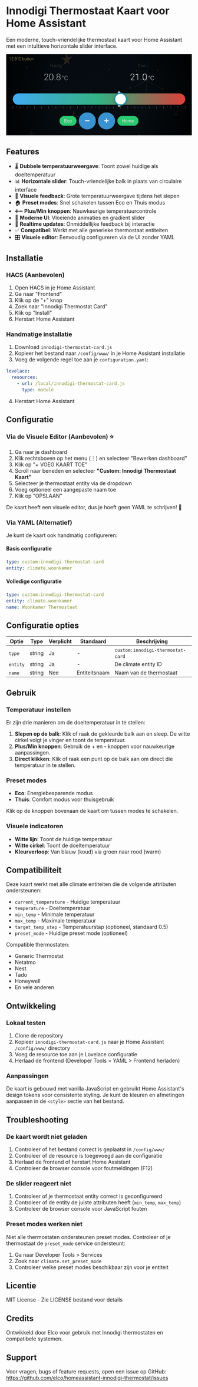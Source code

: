 # Innodigi Thermostaat Kaart voor Home Assistant

Een moderne, touch-vriendelijke thermostaat kaart voor Home Assistant met een intuïtieve horizontale slider interface.

![Innodigi Thermostat Card](screenshot.png)

## Features

- 🌡️ **Dubbele temperatuurweergave**: Toont zowel huidige als doeltemperatuur
- 📊 **Horizontale slider**: Touch-vriendelijke balk in plaats van circulaire interface
- 🎯 **Visuele feedback**: Grote temperatuurweergave tijdens het slepen
- 🏠 **Preset modes**: Snel schakelen tussen Eco en Thuis modus
- ➕➖ **Plus/Min knoppen**: Nauwkeurige temperatuurcontrole
- 🎨 **Moderne UI**: Vloeiende animaties en gradient slider
- 🔄 **Realtime updates**: Onmiddellijke feedback bij interactie
- ✅ **Compatibel**: Werkt met alle generieke thermostaat entiteiten
- 🎛️ **Visuele editor**: Eenvoudig configureren via de UI zonder YAML

## Installatie

### HACS (Aanbevolen)

1. Open HACS in je Home Assistant
2. Ga naar "Frontend"
3. Klik op de "+" knop
4. Zoek naar "Innodigi Thermostat Card"
5. Klik op "Install"
6. Herstart Home Assistant

### Handmatige installatie

1. Download `innodigi-thermostat-card.js`
2. Kopieer het bestand naar `/config/www/` in je Home Assistant installatie
3. Voeg de volgende regel toe aan je `configuration.yaml`:

```yaml
lovelace:
  resources:
    - url: /local/innodigi-thermostat-card.js
      type: module
```

4. Herstart Home Assistant

## Configuratie

### Via de Visuele Editor (Aanbevolen) ⭐

1. Ga naar je dashboard
2. Klik rechtsboven op het menu (⋮) en selecteer "Bewerken dashboard"
3. Klik op "+ VOEG KAART TOE"
4. Scroll naar beneden en selecteer **"Custom: Innodigi Thermostaat Kaart"**
5. Selecteer je thermostaat entity via de dropdown
6. Voeg optioneel een aangepaste naam toe
7. Klik op "OPSLAAN"

De kaart heeft een visuele editor, dus je hoeft geen YAML te schrijven! 🎉

### Via YAML (Alternatief)

Je kunt de kaart ook handmatig configureren:

#### Basis configuratie

```yaml
type: custom:innodigi-thermostat-card
entity: climate.woonkamer
```

#### Volledige configuratie

```yaml
type: custom:innodigi-thermostat-card
entity: climate.woonkamer
name: Woonkamer Thermostaat
```

## Configuratie opties

| Optie | Type | Verplicht | Standaard | Beschrijving |
|-------|------|-----------|-----------|--------------|
| `type` | string | Ja | - | `custom:innodigi-thermostat-card` |
| `entity` | string | Ja | - | De climate entity ID |
| `name` | string | Nee | Entiteitsnaam | Naam van de thermostaat |

## Gebruik

### Temperatuur instellen

Er zijn drie manieren om de doeltemperatuur in te stellen:

1. **Slepen op de balk**: Klik of raak de gekleurde balk aan en sleep. De witte cirkel volgt je vinger en toont de temperatuur.
2. **Plus/Min knoppen**: Gebruik de + en - knoppen voor nauwkeurige aanpassingen.
3. **Direct klikken**: Klik of raak een punt op de balk aan om direct die temperatuur in te stellen.

### Preset modes

- **Eco**: Energiebesparende modus
- **Thuis**: Comfort modus voor thuisgebruik

Klik op de knoppen bovenaan de kaart om tussen modes te schakelen.

### Visuele indicatoren

- **Witte lijn**: Toont de huidige temperatuur
- **Witte cirkel**: Toont de doeltemperatuur
- **Kleurverloop**: Van blauw (koud) via groen naar rood (warm)

## Compatibiliteit

Deze kaart werkt met alle climate entiteiten die de volgende attributen ondersteunen:

- `current_temperature` - Huidige temperatuur
- `temperature` - Doeltemperatuur
- `min_temp` - Minimale temperatuur
- `max_temp` - Maximale temperatuur
- `target_temp_step` - Temperatuurstap (optioneel, standaard 0.5)
- `preset_mode` - Huidige preset mode (optioneel)

Compatible thermostaten:
- Generic Thermostat
- Netatmo
- Nest
- Tado
- Honeywell
- En vele anderen

## Ontwikkeling

### Lokaal testen

1. Clone de repository
2. Kopieer `innodigi-thermostat-card.js` naar je Home Assistant `/config/www/` directory
3. Voeg de resource toe aan je Lovelace configuratie
4. Herlaad de frontend (Developer Tools > YAML > Frontend herladen)

### Aanpassingen

De kaart is gebouwd met vanilla JavaScript en gebruikt Home Assistant's design tokens voor consistente styling. Je kunt de kleuren en afmetingen aanpassen in de `<style>` sectie van het bestand.

## Troubleshooting

### De kaart wordt niet geladen

1. Controleer of het bestand correct is geplaatst in `/config/www/`
2. Controleer of de resource is toegevoegd aan de configuratie
3. Herlaad de frontend of herstart Home Assistant
4. Controleer de browser console voor foutmeldingen (F12)

### De slider reageert niet

1. Controleer of je thermostaat entity correct is geconfigureerd
2. Controleer of de entity de juiste attributen heeft (`min_temp`, `max_temp`)
3. Controleer de browser console voor JavaScript fouten

### Preset modes werken niet

Niet alle thermostaten ondersteunen preset modes. Controleer of je thermostaat de `preset_mode` service ondersteunt:

1. Ga naar Developer Tools > Services
2. Zoek naar `climate.set_preset_mode`
3. Controleer welke preset modes beschikbaar zijn voor je entiteit

## Licentie

MIT License - Zie LICENSE bestand voor details

## Credits

Ontwikkeld door Elco voor gebruik met Innodigi thermostaten en compatibele systemen.

## Support

Voor vragen, bugs of feature requests, open een issue op GitHub:
https://github.com/elco/homeassistant-innodigi-thermostat/issues

